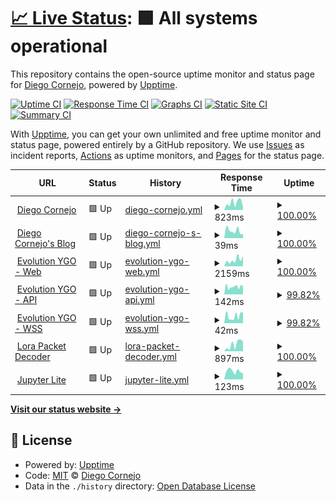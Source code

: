 # [📈 Live Status](https://diegofcornejo.github.io/status): <!--live status--> **🟩 All systems operational**

This repository contains the open-source uptime monitor and status page for [Diego Cornejo](https://diegocornejo.com), powered by [Upptime](https://github.com/upptime/upptime).

[![Uptime CI](https://github.com/diegofcornejo/status/workflows/Uptime%20CI/badge.svg)](https://github.com/diegofcornejo/status/actions?query=workflow%3A%22Uptime+CI%22)
[![Response Time CI](https://github.com/diegofcornejo/status/workflows/Response%20Time%20CI/badge.svg)](https://github.com/diegofcornejo/status/actions?query=workflow%3A%22Response+Time+CI%22)
[![Graphs CI](https://github.com/diegofcornejo/status/workflows/Graphs%20CI/badge.svg)](https://github.com/diegofcornejo/status/actions?query=workflow%3A%22Graphs+CI%22)
[![Static Site CI](https://github.com/diegofcornejo/status/workflows/Static%20Site%20CI/badge.svg)](https://github.com/diegofcornejo/status/actions?query=workflow%3A%22Static+Site+CI%22)
[![Summary CI](https://github.com/diegofcornejo/status/workflows/Summary%20CI/badge.svg)](https://github.com/diegofcornejo/status/actions?query=workflow%3A%22Summary+CI%22)

With [Upptime](https://upptime.js.org), you can get your own unlimited and free uptime monitor and status page, powered entirely by a GitHub repository. We use [Issues](https://github.com/diegofcornejo/status/issues) as incident reports, [Actions](https://github.com/diegofcornejo/status/actions) as uptime monitors, and [Pages](https://diegofcornejo.github.io/status) for the status page.

<!--start: status pages-->
<!-- This summary is generated by Upptime (https://github.com/upptime/upptime) -->
<!-- Do not edit this manually, your changes will be overwritten -->
<!-- prettier-ignore -->
| URL | Status | History | Response Time | Uptime |
| --- | ------ | ------- | ------------- | ------ |
| <img alt="" src="https://icons.duckduckgo.com/ip3/diegocornejo.com.ico" height="13"> [Diego Cornejo](https://diegocornejo.com) | 🟩 Up | [diego-cornejo.yml](https://github.com/diegofcornejo/status/commits/HEAD/history/diego-cornejo.yml) | <details><summary><img alt="Response time graph" src="./graphs/diego-cornejo/response-time-week.png" height="20"> 823ms</summary><br><a href="https://status.diegocornejo.com/history/diego-cornejo"><img alt="Response time 974" src="https://img.shields.io/endpoint?url=https%3A%2F%2Fraw.githubusercontent.com%2Fdiegofcornejo%2Fstatus%2FHEAD%2Fapi%2Fdiego-cornejo%2Fresponse-time.json"></a><br><a href="https://status.diegocornejo.com/history/diego-cornejo"><img alt="24-hour response time 349" src="https://img.shields.io/endpoint?url=https%3A%2F%2Fraw.githubusercontent.com%2Fdiegofcornejo%2Fstatus%2FHEAD%2Fapi%2Fdiego-cornejo%2Fresponse-time-day.json"></a><br><a href="https://status.diegocornejo.com/history/diego-cornejo"><img alt="7-day response time 823" src="https://img.shields.io/endpoint?url=https%3A%2F%2Fraw.githubusercontent.com%2Fdiegofcornejo%2Fstatus%2FHEAD%2Fapi%2Fdiego-cornejo%2Fresponse-time-week.json"></a><br><a href="https://status.diegocornejo.com/history/diego-cornejo"><img alt="30-day response time 939" src="https://img.shields.io/endpoint?url=https%3A%2F%2Fraw.githubusercontent.com%2Fdiegofcornejo%2Fstatus%2FHEAD%2Fapi%2Fdiego-cornejo%2Fresponse-time-month.json"></a><br><a href="https://status.diegocornejo.com/history/diego-cornejo"><img alt="1-year response time 967" src="https://img.shields.io/endpoint?url=https%3A%2F%2Fraw.githubusercontent.com%2Fdiegofcornejo%2Fstatus%2FHEAD%2Fapi%2Fdiego-cornejo%2Fresponse-time-year.json"></a></details> | <details><summary><a href="https://status.diegocornejo.com/history/diego-cornejo">100.00%</a></summary><a href="https://status.diegocornejo.com/history/diego-cornejo"><img alt="All-time uptime 99.97%" src="https://img.shields.io/endpoint?url=https%3A%2F%2Fraw.githubusercontent.com%2Fdiegofcornejo%2Fstatus%2FHEAD%2Fapi%2Fdiego-cornejo%2Fuptime.json"></a><br><a href="https://status.diegocornejo.com/history/diego-cornejo"><img alt="24-hour uptime 100.00%" src="https://img.shields.io/endpoint?url=https%3A%2F%2Fraw.githubusercontent.com%2Fdiegofcornejo%2Fstatus%2FHEAD%2Fapi%2Fdiego-cornejo%2Fuptime-day.json"></a><br><a href="https://status.diegocornejo.com/history/diego-cornejo"><img alt="7-day uptime 100.00%" src="https://img.shields.io/endpoint?url=https%3A%2F%2Fraw.githubusercontent.com%2Fdiegofcornejo%2Fstatus%2FHEAD%2Fapi%2Fdiego-cornejo%2Fuptime-week.json"></a><br><a href="https://status.diegocornejo.com/history/diego-cornejo"><img alt="30-day uptime 100.00%" src="https://img.shields.io/endpoint?url=https%3A%2F%2Fraw.githubusercontent.com%2Fdiegofcornejo%2Fstatus%2FHEAD%2Fapi%2Fdiego-cornejo%2Fuptime-month.json"></a><br><a href="https://status.diegocornejo.com/history/diego-cornejo"><img alt="1-year uptime 100.00%" src="https://img.shields.io/endpoint?url=https%3A%2F%2Fraw.githubusercontent.com%2Fdiegofcornejo%2Fstatus%2FHEAD%2Fapi%2Fdiego-cornejo%2Fuptime-year.json"></a></details>
| <img alt="" src="https://icons.duckduckgo.com/ip3/blog.diegocornejo.com.ico" height="13"> [Diego Cornejo's Blog](https://blog.diegocornejo.com) | 🟩 Up | [diego-cornejo-s-blog.yml](https://github.com/diegofcornejo/status/commits/HEAD/history/diego-cornejo-s-blog.yml) | <details><summary><img alt="Response time graph" src="./graphs/diego-cornejo-s-blog/response-time-week.png" height="20"> 39ms</summary><br><a href="https://status.diegocornejo.com/history/diego-cornejo-s-blog"><img alt="Response time 78" src="https://img.shields.io/endpoint?url=https%3A%2F%2Fraw.githubusercontent.com%2Fdiegofcornejo%2Fstatus%2FHEAD%2Fapi%2Fdiego-cornejo-s-blog%2Fresponse-time.json"></a><br><a href="https://status.diegocornejo.com/history/diego-cornejo-s-blog"><img alt="24-hour response time 36" src="https://img.shields.io/endpoint?url=https%3A%2F%2Fraw.githubusercontent.com%2Fdiegofcornejo%2Fstatus%2FHEAD%2Fapi%2Fdiego-cornejo-s-blog%2Fresponse-time-day.json"></a><br><a href="https://status.diegocornejo.com/history/diego-cornejo-s-blog"><img alt="7-day response time 39" src="https://img.shields.io/endpoint?url=https%3A%2F%2Fraw.githubusercontent.com%2Fdiegofcornejo%2Fstatus%2FHEAD%2Fapi%2Fdiego-cornejo-s-blog%2Fresponse-time-week.json"></a><br><a href="https://status.diegocornejo.com/history/diego-cornejo-s-blog"><img alt="30-day response time 57" src="https://img.shields.io/endpoint?url=https%3A%2F%2Fraw.githubusercontent.com%2Fdiegofcornejo%2Fstatus%2FHEAD%2Fapi%2Fdiego-cornejo-s-blog%2Fresponse-time-month.json"></a><br><a href="https://status.diegocornejo.com/history/diego-cornejo-s-blog"><img alt="1-year response time 62" src="https://img.shields.io/endpoint?url=https%3A%2F%2Fraw.githubusercontent.com%2Fdiegofcornejo%2Fstatus%2FHEAD%2Fapi%2Fdiego-cornejo-s-blog%2Fresponse-time-year.json"></a></details> | <details><summary><a href="https://status.diegocornejo.com/history/diego-cornejo-s-blog">100.00%</a></summary><a href="https://status.diegocornejo.com/history/diego-cornejo-s-blog"><img alt="All-time uptime 99.99%" src="https://img.shields.io/endpoint?url=https%3A%2F%2Fraw.githubusercontent.com%2Fdiegofcornejo%2Fstatus%2FHEAD%2Fapi%2Fdiego-cornejo-s-blog%2Fuptime.json"></a><br><a href="https://status.diegocornejo.com/history/diego-cornejo-s-blog"><img alt="24-hour uptime 100.00%" src="https://img.shields.io/endpoint?url=https%3A%2F%2Fraw.githubusercontent.com%2Fdiegofcornejo%2Fstatus%2FHEAD%2Fapi%2Fdiego-cornejo-s-blog%2Fuptime-day.json"></a><br><a href="https://status.diegocornejo.com/history/diego-cornejo-s-blog"><img alt="7-day uptime 100.00%" src="https://img.shields.io/endpoint?url=https%3A%2F%2Fraw.githubusercontent.com%2Fdiegofcornejo%2Fstatus%2FHEAD%2Fapi%2Fdiego-cornejo-s-blog%2Fuptime-week.json"></a><br><a href="https://status.diegocornejo.com/history/diego-cornejo-s-blog"><img alt="30-day uptime 100.00%" src="https://img.shields.io/endpoint?url=https%3A%2F%2Fraw.githubusercontent.com%2Fdiegofcornejo%2Fstatus%2FHEAD%2Fapi%2Fdiego-cornejo-s-blog%2Fuptime-month.json"></a><br><a href="https://status.diegocornejo.com/history/diego-cornejo-s-blog"><img alt="1-year uptime 100.00%" src="https://img.shields.io/endpoint?url=https%3A%2F%2Fraw.githubusercontent.com%2Fdiegofcornejo%2Fstatus%2FHEAD%2Fapi%2Fdiego-cornejo-s-blog%2Fuptime-year.json"></a></details>
| <img alt="" src="https://icons.duckduckgo.com/ip3/evolutionygo.com.ico" height="13"> [Evolution YGO - Web](https://evolutionygo.com) | 🟩 Up | [evolution-ygo-web.yml](https://github.com/diegofcornejo/status/commits/HEAD/history/evolution-ygo-web.yml) | <details><summary><img alt="Response time graph" src="./graphs/evolution-ygo-web/response-time-week.png" height="20"> 2159ms</summary><br><a href="https://status.diegocornejo.com/history/evolution-ygo-web"><img alt="Response time 2664" src="https://img.shields.io/endpoint?url=https%3A%2F%2Fraw.githubusercontent.com%2Fdiegofcornejo%2Fstatus%2FHEAD%2Fapi%2Fevolution-ygo-web%2Fresponse-time.json"></a><br><a href="https://status.diegocornejo.com/history/evolution-ygo-web"><img alt="24-hour response time 2728" src="https://img.shields.io/endpoint?url=https%3A%2F%2Fraw.githubusercontent.com%2Fdiegofcornejo%2Fstatus%2FHEAD%2Fapi%2Fevolution-ygo-web%2Fresponse-time-day.json"></a><br><a href="https://status.diegocornejo.com/history/evolution-ygo-web"><img alt="7-day response time 2159" src="https://img.shields.io/endpoint?url=https%3A%2F%2Fraw.githubusercontent.com%2Fdiegofcornejo%2Fstatus%2FHEAD%2Fapi%2Fevolution-ygo-web%2Fresponse-time-week.json"></a><br><a href="https://status.diegocornejo.com/history/evolution-ygo-web"><img alt="30-day response time 2081" src="https://img.shields.io/endpoint?url=https%3A%2F%2Fraw.githubusercontent.com%2Fdiegofcornejo%2Fstatus%2FHEAD%2Fapi%2Fevolution-ygo-web%2Fresponse-time-month.json"></a><br><a href="https://status.diegocornejo.com/history/evolution-ygo-web"><img alt="1-year response time 2664" src="https://img.shields.io/endpoint?url=https%3A%2F%2Fraw.githubusercontent.com%2Fdiegofcornejo%2Fstatus%2FHEAD%2Fapi%2Fevolution-ygo-web%2Fresponse-time-year.json"></a></details> | <details><summary><a href="https://status.diegocornejo.com/history/evolution-ygo-web">100.00%</a></summary><a href="https://status.diegocornejo.com/history/evolution-ygo-web"><img alt="All-time uptime 99.94%" src="https://img.shields.io/endpoint?url=https%3A%2F%2Fraw.githubusercontent.com%2Fdiegofcornejo%2Fstatus%2FHEAD%2Fapi%2Fevolution-ygo-web%2Fuptime.json"></a><br><a href="https://status.diegocornejo.com/history/evolution-ygo-web"><img alt="24-hour uptime 100.00%" src="https://img.shields.io/endpoint?url=https%3A%2F%2Fraw.githubusercontent.com%2Fdiegofcornejo%2Fstatus%2FHEAD%2Fapi%2Fevolution-ygo-web%2Fuptime-day.json"></a><br><a href="https://status.diegocornejo.com/history/evolution-ygo-web"><img alt="7-day uptime 100.00%" src="https://img.shields.io/endpoint?url=https%3A%2F%2Fraw.githubusercontent.com%2Fdiegofcornejo%2Fstatus%2FHEAD%2Fapi%2Fevolution-ygo-web%2Fuptime-week.json"></a><br><a href="https://status.diegocornejo.com/history/evolution-ygo-web"><img alt="30-day uptime 100.00%" src="https://img.shields.io/endpoint?url=https%3A%2F%2Fraw.githubusercontent.com%2Fdiegofcornejo%2Fstatus%2FHEAD%2Fapi%2Fevolution-ygo-web%2Fuptime-month.json"></a><br><a href="https://status.diegocornejo.com/history/evolution-ygo-web"><img alt="1-year uptime 99.94%" src="https://img.shields.io/endpoint?url=https%3A%2F%2Fraw.githubusercontent.com%2Fdiegofcornejo%2Fstatus%2FHEAD%2Fapi%2Fevolution-ygo-web%2Fuptime-year.json"></a></details>
| <img alt="" src="https://icons.duckduckgo.com/ip3/evolutionygo.com.ico" height="13"> [Evolution YGO - API](https://evolutionygo.com/api/rooms) | 🟩 Up | [evolution-ygo-api.yml](https://github.com/diegofcornejo/status/commits/HEAD/history/evolution-ygo-api.yml) | <details><summary><img alt="Response time graph" src="./graphs/evolution-ygo-api/response-time-week.png" height="20"> 142ms</summary><br><a href="https://status.diegocornejo.com/history/evolution-ygo-api"><img alt="Response time 673" src="https://img.shields.io/endpoint?url=https%3A%2F%2Fraw.githubusercontent.com%2Fdiegofcornejo%2Fstatus%2FHEAD%2Fapi%2Fevolution-ygo-api%2Fresponse-time.json"></a><br><a href="https://status.diegocornejo.com/history/evolution-ygo-api"><img alt="24-hour response time 137" src="https://img.shields.io/endpoint?url=https%3A%2F%2Fraw.githubusercontent.com%2Fdiegofcornejo%2Fstatus%2FHEAD%2Fapi%2Fevolution-ygo-api%2Fresponse-time-day.json"></a><br><a href="https://status.diegocornejo.com/history/evolution-ygo-api"><img alt="7-day response time 142" src="https://img.shields.io/endpoint?url=https%3A%2F%2Fraw.githubusercontent.com%2Fdiegofcornejo%2Fstatus%2FHEAD%2Fapi%2Fevolution-ygo-api%2Fresponse-time-week.json"></a><br><a href="https://status.diegocornejo.com/history/evolution-ygo-api"><img alt="30-day response time 152" src="https://img.shields.io/endpoint?url=https%3A%2F%2Fraw.githubusercontent.com%2Fdiegofcornejo%2Fstatus%2FHEAD%2Fapi%2Fevolution-ygo-api%2Fresponse-time-month.json"></a><br><a href="https://status.diegocornejo.com/history/evolution-ygo-api"><img alt="1-year response time 673" src="https://img.shields.io/endpoint?url=https%3A%2F%2Fraw.githubusercontent.com%2Fdiegofcornejo%2Fstatus%2FHEAD%2Fapi%2Fevolution-ygo-api%2Fresponse-time-year.json"></a></details> | <details><summary><a href="https://status.diegocornejo.com/history/evolution-ygo-api">99.82%</a></summary><a href="https://status.diegocornejo.com/history/evolution-ygo-api"><img alt="All-time uptime 99.54%" src="https://img.shields.io/endpoint?url=https%3A%2F%2Fraw.githubusercontent.com%2Fdiegofcornejo%2Fstatus%2FHEAD%2Fapi%2Fevolution-ygo-api%2Fuptime.json"></a><br><a href="https://status.diegocornejo.com/history/evolution-ygo-api"><img alt="24-hour uptime 100.00%" src="https://img.shields.io/endpoint?url=https%3A%2F%2Fraw.githubusercontent.com%2Fdiegofcornejo%2Fstatus%2FHEAD%2Fapi%2Fevolution-ygo-api%2Fuptime-day.json"></a><br><a href="https://status.diegocornejo.com/history/evolution-ygo-api"><img alt="7-day uptime 99.82%" src="https://img.shields.io/endpoint?url=https%3A%2F%2Fraw.githubusercontent.com%2Fdiegofcornejo%2Fstatus%2FHEAD%2Fapi%2Fevolution-ygo-api%2Fuptime-week.json"></a><br><a href="https://status.diegocornejo.com/history/evolution-ygo-api"><img alt="30-day uptime 99.96%" src="https://img.shields.io/endpoint?url=https%3A%2F%2Fraw.githubusercontent.com%2Fdiegofcornejo%2Fstatus%2FHEAD%2Fapi%2Fevolution-ygo-api%2Fuptime-month.json"></a><br><a href="https://status.diegocornejo.com/history/evolution-ygo-api"><img alt="1-year uptime 99.54%" src="https://img.shields.io/endpoint?url=https%3A%2F%2Fraw.githubusercontent.com%2Fdiegofcornejo%2Fstatus%2FHEAD%2Fapi%2Fevolution-ygo-api%2Fuptime-year.json"></a></details>
| <img alt="" src="https://evolutionygo.com/favicon.ico" height="13"> [Evolution YGO - WSS](server.evolutionygo.com) | 🟩 Up | [evolution-ygo-wss.yml](https://github.com/diegofcornejo/status/commits/HEAD/history/evolution-ygo-wss.yml) | <details><summary><img alt="Response time graph" src="./graphs/evolution-ygo-wss/response-time-week.png" height="20"> 42ms</summary><br><a href="https://status.diegocornejo.com/history/evolution-ygo-wss"><img alt="Response time 34" src="https://img.shields.io/endpoint?url=https%3A%2F%2Fraw.githubusercontent.com%2Fdiegofcornejo%2Fstatus%2FHEAD%2Fapi%2Fevolution-ygo-wss%2Fresponse-time.json"></a><br><a href="https://status.diegocornejo.com/history/evolution-ygo-wss"><img alt="24-hour response time 45" src="https://img.shields.io/endpoint?url=https%3A%2F%2Fraw.githubusercontent.com%2Fdiegofcornejo%2Fstatus%2FHEAD%2Fapi%2Fevolution-ygo-wss%2Fresponse-time-day.json"></a><br><a href="https://status.diegocornejo.com/history/evolution-ygo-wss"><img alt="7-day response time 42" src="https://img.shields.io/endpoint?url=https%3A%2F%2Fraw.githubusercontent.com%2Fdiegofcornejo%2Fstatus%2FHEAD%2Fapi%2Fevolution-ygo-wss%2Fresponse-time-week.json"></a><br><a href="https://status.diegocornejo.com/history/evolution-ygo-wss"><img alt="30-day response time 40" src="https://img.shields.io/endpoint?url=https%3A%2F%2Fraw.githubusercontent.com%2Fdiegofcornejo%2Fstatus%2FHEAD%2Fapi%2Fevolution-ygo-wss%2Fresponse-time-month.json"></a><br><a href="https://status.diegocornejo.com/history/evolution-ygo-wss"><img alt="1-year response time 34" src="https://img.shields.io/endpoint?url=https%3A%2F%2Fraw.githubusercontent.com%2Fdiegofcornejo%2Fstatus%2FHEAD%2Fapi%2Fevolution-ygo-wss%2Fresponse-time-year.json"></a></details> | <details><summary><a href="https://status.diegocornejo.com/history/evolution-ygo-wss">99.82%</a></summary><a href="https://status.diegocornejo.com/history/evolution-ygo-wss"><img alt="All-time uptime 99.56%" src="https://img.shields.io/endpoint?url=https%3A%2F%2Fraw.githubusercontent.com%2Fdiegofcornejo%2Fstatus%2FHEAD%2Fapi%2Fevolution-ygo-wss%2Fuptime.json"></a><br><a href="https://status.diegocornejo.com/history/evolution-ygo-wss"><img alt="24-hour uptime 100.00%" src="https://img.shields.io/endpoint?url=https%3A%2F%2Fraw.githubusercontent.com%2Fdiegofcornejo%2Fstatus%2FHEAD%2Fapi%2Fevolution-ygo-wss%2Fuptime-day.json"></a><br><a href="https://status.diegocornejo.com/history/evolution-ygo-wss"><img alt="7-day uptime 99.82%" src="https://img.shields.io/endpoint?url=https%3A%2F%2Fraw.githubusercontent.com%2Fdiegofcornejo%2Fstatus%2FHEAD%2Fapi%2Fevolution-ygo-wss%2Fuptime-week.json"></a><br><a href="https://status.diegocornejo.com/history/evolution-ygo-wss"><img alt="30-day uptime 99.96%" src="https://img.shields.io/endpoint?url=https%3A%2F%2Fraw.githubusercontent.com%2Fdiegofcornejo%2Fstatus%2FHEAD%2Fapi%2Fevolution-ygo-wss%2Fuptime-month.json"></a><br><a href="https://status.diegocornejo.com/history/evolution-ygo-wss"><img alt="1-year uptime 99.56%" src="https://img.shields.io/endpoint?url=https%3A%2F%2Fraw.githubusercontent.com%2Fdiegofcornejo%2Fstatus%2FHEAD%2Fapi%2Fevolution-ygo-wss%2Fuptime-year.json"></a></details>
| <img alt="" src="https://icons.duckduckgo.com/ip3/lora-packet.vercel.app.ico" height="13"> [Lora Packet Decoder](https://lora-packet.vercel.app) | 🟩 Up | [lora-packet-decoder.yml](https://github.com/diegofcornejo/status/commits/HEAD/history/lora-packet-decoder.yml) | <details><summary><img alt="Response time graph" src="./graphs/lora-packet-decoder/response-time-week.png" height="20"> 897ms</summary><br><a href="https://status.diegocornejo.com/history/lora-packet-decoder"><img alt="Response time 797" src="https://img.shields.io/endpoint?url=https%3A%2F%2Fraw.githubusercontent.com%2Fdiegofcornejo%2Fstatus%2FHEAD%2Fapi%2Flora-packet-decoder%2Fresponse-time.json"></a><br><a href="https://status.diegocornejo.com/history/lora-packet-decoder"><img alt="24-hour response time 1215" src="https://img.shields.io/endpoint?url=https%3A%2F%2Fraw.githubusercontent.com%2Fdiegofcornejo%2Fstatus%2FHEAD%2Fapi%2Flora-packet-decoder%2Fresponse-time-day.json"></a><br><a href="https://status.diegocornejo.com/history/lora-packet-decoder"><img alt="7-day response time 897" src="https://img.shields.io/endpoint?url=https%3A%2F%2Fraw.githubusercontent.com%2Fdiegofcornejo%2Fstatus%2FHEAD%2Fapi%2Flora-packet-decoder%2Fresponse-time-week.json"></a><br><a href="https://status.diegocornejo.com/history/lora-packet-decoder"><img alt="30-day response time 789" src="https://img.shields.io/endpoint?url=https%3A%2F%2Fraw.githubusercontent.com%2Fdiegofcornejo%2Fstatus%2FHEAD%2Fapi%2Flora-packet-decoder%2Fresponse-time-month.json"></a><br><a href="https://status.diegocornejo.com/history/lora-packet-decoder"><img alt="1-year response time 797" src="https://img.shields.io/endpoint?url=https%3A%2F%2Fraw.githubusercontent.com%2Fdiegofcornejo%2Fstatus%2FHEAD%2Fapi%2Flora-packet-decoder%2Fresponse-time-year.json"></a></details> | <details><summary><a href="https://status.diegocornejo.com/history/lora-packet-decoder">100.00%</a></summary><a href="https://status.diegocornejo.com/history/lora-packet-decoder"><img alt="All-time uptime 100.00%" src="https://img.shields.io/endpoint?url=https%3A%2F%2Fraw.githubusercontent.com%2Fdiegofcornejo%2Fstatus%2FHEAD%2Fapi%2Flora-packet-decoder%2Fuptime.json"></a><br><a href="https://status.diegocornejo.com/history/lora-packet-decoder"><img alt="24-hour uptime 100.00%" src="https://img.shields.io/endpoint?url=https%3A%2F%2Fraw.githubusercontent.com%2Fdiegofcornejo%2Fstatus%2FHEAD%2Fapi%2Flora-packet-decoder%2Fuptime-day.json"></a><br><a href="https://status.diegocornejo.com/history/lora-packet-decoder"><img alt="7-day uptime 100.00%" src="https://img.shields.io/endpoint?url=https%3A%2F%2Fraw.githubusercontent.com%2Fdiegofcornejo%2Fstatus%2FHEAD%2Fapi%2Flora-packet-decoder%2Fuptime-week.json"></a><br><a href="https://status.diegocornejo.com/history/lora-packet-decoder"><img alt="30-day uptime 100.00%" src="https://img.shields.io/endpoint?url=https%3A%2F%2Fraw.githubusercontent.com%2Fdiegofcornejo%2Fstatus%2FHEAD%2Fapi%2Flora-packet-decoder%2Fuptime-month.json"></a><br><a href="https://status.diegocornejo.com/history/lora-packet-decoder"><img alt="1-year uptime 100.00%" src="https://img.shields.io/endpoint?url=https%3A%2F%2Fraw.githubusercontent.com%2Fdiegofcornejo%2Fstatus%2FHEAD%2Fapi%2Flora-packet-decoder%2Fuptime-year.json"></a></details>
| <img alt="" src="https://jupyter.diegocornejo.com/lab/favicon.ico" height="13"> [Jupyter Lite](https://jupyter.diegocornejo.com) | 🟩 Up | [jupyter-lite.yml](https://github.com/diegofcornejo/status/commits/HEAD/history/jupyter-lite.yml) | <details><summary><img alt="Response time graph" src="./graphs/jupyter-lite/response-time-week.png" height="20"> 123ms</summary><br><a href="https://status.diegocornejo.com/history/jupyter-lite"><img alt="Response time 137" src="https://img.shields.io/endpoint?url=https%3A%2F%2Fraw.githubusercontent.com%2Fdiegofcornejo%2Fstatus%2FHEAD%2Fapi%2Fjupyter-lite%2Fresponse-time.json"></a><br><a href="https://status.diegocornejo.com/history/jupyter-lite"><img alt="24-hour response time 90" src="https://img.shields.io/endpoint?url=https%3A%2F%2Fraw.githubusercontent.com%2Fdiegofcornejo%2Fstatus%2FHEAD%2Fapi%2Fjupyter-lite%2Fresponse-time-day.json"></a><br><a href="https://status.diegocornejo.com/history/jupyter-lite"><img alt="7-day response time 123" src="https://img.shields.io/endpoint?url=https%3A%2F%2Fraw.githubusercontent.com%2Fdiegofcornejo%2Fstatus%2FHEAD%2Fapi%2Fjupyter-lite%2Fresponse-time-week.json"></a><br><a href="https://status.diegocornejo.com/history/jupyter-lite"><img alt="30-day response time 131" src="https://img.shields.io/endpoint?url=https%3A%2F%2Fraw.githubusercontent.com%2Fdiegofcornejo%2Fstatus%2FHEAD%2Fapi%2Fjupyter-lite%2Fresponse-time-month.json"></a><br><a href="https://status.diegocornejo.com/history/jupyter-lite"><img alt="1-year response time 128" src="https://img.shields.io/endpoint?url=https%3A%2F%2Fraw.githubusercontent.com%2Fdiegofcornejo%2Fstatus%2FHEAD%2Fapi%2Fjupyter-lite%2Fresponse-time-year.json"></a></details> | <details><summary><a href="https://status.diegocornejo.com/history/jupyter-lite">100.00%</a></summary><a href="https://status.diegocornejo.com/history/jupyter-lite"><img alt="All-time uptime 100.00%" src="https://img.shields.io/endpoint?url=https%3A%2F%2Fraw.githubusercontent.com%2Fdiegofcornejo%2Fstatus%2FHEAD%2Fapi%2Fjupyter-lite%2Fuptime.json"></a><br><a href="https://status.diegocornejo.com/history/jupyter-lite"><img alt="24-hour uptime 100.00%" src="https://img.shields.io/endpoint?url=https%3A%2F%2Fraw.githubusercontent.com%2Fdiegofcornejo%2Fstatus%2FHEAD%2Fapi%2Fjupyter-lite%2Fuptime-day.json"></a><br><a href="https://status.diegocornejo.com/history/jupyter-lite"><img alt="7-day uptime 100.00%" src="https://img.shields.io/endpoint?url=https%3A%2F%2Fraw.githubusercontent.com%2Fdiegofcornejo%2Fstatus%2FHEAD%2Fapi%2Fjupyter-lite%2Fuptime-week.json"></a><br><a href="https://status.diegocornejo.com/history/jupyter-lite"><img alt="30-day uptime 100.00%" src="https://img.shields.io/endpoint?url=https%3A%2F%2Fraw.githubusercontent.com%2Fdiegofcornejo%2Fstatus%2FHEAD%2Fapi%2Fjupyter-lite%2Fuptime-month.json"></a><br><a href="https://status.diegocornejo.com/history/jupyter-lite"><img alt="1-year uptime 100.00%" src="https://img.shields.io/endpoint?url=https%3A%2F%2Fraw.githubusercontent.com%2Fdiegofcornejo%2Fstatus%2FHEAD%2Fapi%2Fjupyter-lite%2Fuptime-year.json"></a></details>

<!--end: status pages-->

[**Visit our status website →**](https://diegofcornejo.github.io/status)

## 📄 License

- Powered by: [Upptime](https://github.com/upptime/upptime)
- Code: [MIT](./LICENSE) © [Diego Cornejo](https://diegocornejo.com)
- Data in the `./history` directory: [Open Database License](https://opendatacommons.org/licenses/odbl/1-0/)
